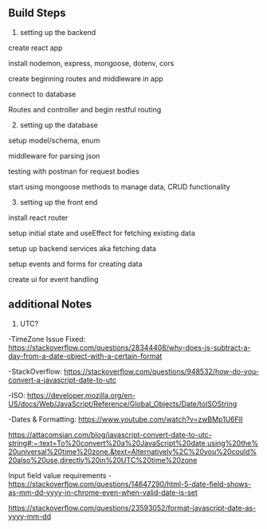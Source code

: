 ## Build Steps

1. setting up the backend

create react app

install nodemon, express, mongoose, dotenv, cors

create beginning routes and middleware in app

connect to database

Routes and controller and begin restful routing

2. setting up the database

setup model/schema, enum

middleware for parsing json

testing with postman for request bodies

start using mongoose methods to manage data, CRUD functionality 

3. setting up the front end         

install react router

setup initial state and useEffect for fetching existing data  

setup up backend services aka fetching data

setup events and forms for creating data 

create ui for event handling  



## additional Notes

1. UTC?

-TimeZone Issue Fixed:
https://stackoverflow.com/questions/28344408/why-does-js-subtract-a-day-from-a-date-object-with-a-certain-format

-StackOverflow:
https://stackoverflow.com/questions/948532/how-do-you-convert-a-javascript-date-to-utc

-ISO:
https://developer.mozilla.org/en-US/docs/Web/JavaScript/Reference/Global_Objects/Date/toISOString

-Dates & Formatting:
https://www.youtube.com/watch?v=zwBMp1U6FII

https://attacomsian.com/blog/javascript-convert-date-to-utc-string#:~:text=To%20convert%20a%20JavaScript%20date,using%20the%20universal%20time%20zone.&text=Alternatively%2C%20you%20could%20also%20use,directly%20in%20UTC%20time%20zone

Input field value requirements -
https://stackoverflow.com/questions/14647290/html-5-date-field-shows-as-mm-dd-yyyy-in-chrome-even-when-valid-date-is-set

https://stackoverflow.com/questions/23593052/format-javascript-date-as-yyyy-mm-dd